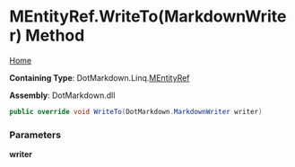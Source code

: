 # MEntityRef\.WriteTo\(MarkdownWriter\) Method

[Home](../../../../README.md)

**Containing Type**: DotMarkdown\.Linq\.[MEntityRef](../README.md)

**Assembly**: DotMarkdown\.dll

```csharp
public override void WriteTo(DotMarkdown.MarkdownWriter writer)
```

### Parameters

**writer**